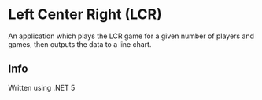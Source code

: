 # Left Center Right (LCR)

An application which plays the LCR game for a given number of players and games, then outputs the data to a line chart.

## Info

Written using .NET 5
